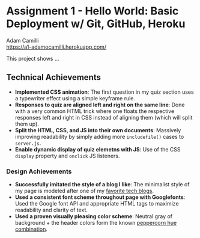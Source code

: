 Assignment 1 - Hello World: Basic Deployment w/ Git, GitHub, Heroku  
===

Adam Camilli  
https://a1-adamocamilli.herokuapp.com/

This project shows ...

## Technical Achievements
- **Implemented CSS animation**: The first question in my quiz section uses a typewriter effect using a simple keyframe rule. 
- **Responses to quiz are aligned left and right on the same line**: Done with a very common HTML trick where one floats the respective responses left and right in CSS instead of aligning them (which will split them up).
- **Split the HTML, CSS, and JS into their own documents**: Massively improving readability by simply adding more `includefile()` cases to `server.js`. 
- **Enable dynamic display of quiz elemetns with JS**: Use of the CSS `display` property and `onclick` JS listeners.

### Design Achievements
- **Successfully imitated the style of a blog I like**: The minimalist style of my page is modeled after one of my [favorite tech blogs](http://matt.might.net/).
- **Used a consistent font scheme throughout page with Googlefonts**: Used the Google font API and appropriate HTML tags to maximize readability and clarity of text.
- **Used a proven visually pleasing color scheme**: Neutral gray of background + the header colors form the known [peppercorn hue combination](https://www.pinterest.com/pin/45528646205244991/).

